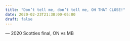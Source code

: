 ```yaml
---
title: "Don’t tell me, don’t tell me, OH THAT CLOSE!"
date: 2020-02-23T21:38:00-05:00
draft: false
---
```

— 2020 Scotties final, ON vs MB